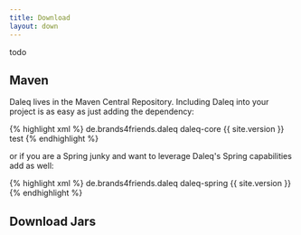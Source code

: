 ```yaml
---
title: Download
layout: down
---
```


todo

## Maven

Daleq lives in the Maven Central Repository. Including Daleq into your project is as easy as just adding the dependency:

{% highlight xml %}
<dependency>
    <groupId>de.brands4friends.daleq</groupId>
    <artifactId>daleq-core</artifactId>
    <version>{{ site.version }}</version>
    <scope>test</scope>
</dependency>
{% endhighlight %}

or if you are a Spring junky and want to leverage Daleq's Spring capabilities add as well:

{% highlight xml %}
<dependency>
    <groupId>de.brands4friends.daleq</groupId>
    <artifactId>daleq-spring</artifactId>
    <version>{{ site.version }}</version>
</dependency>
{% endhighlight %}

## Download Jars
